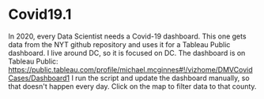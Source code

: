 # Covid19.1
In 2020, every Data Scientist needs a Covid-19 dashboard. This one gets data from the NYT github repository and uses it for a Tableau Public dashboard. I live around DC, so it is focused on DC.
The dashboard is on Tableau Public: https://public.tableau.com/profile/michael.mcginnes#!/vizhome/DMVCovidCases/Dashboard1
I run the script and update the dashboard manually, so that doesn't happen every day. 
Click on the map to filter data to that county.
